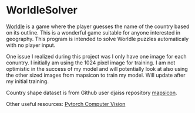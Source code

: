 # WorldleSolver
[Worldle](https://worldle.teuteuf.fr/) is a game where the player guesses the name of the country based on its outline. This is a wonderful game suitable for anyone interested in geography. This program is intended to solve Worldle puzzles automaticaly with no player input. 

One issue I realized during this project was I only have one image for each conuntry. I initially am using the 1024 pixel image for training. I am not optimistic in the success of my model and will potentially look at also using the other sized images from mapsicon to train my model. Will update after my initial training.

Country shape dataset is from Github user djaiss repository [mapsicon](https://github.com/djaiss/mapsicon). 

Other useful resources:
[Pytorch Computer Vision](https://www.learnpytorch.io/03_pytorch_computer_vision/)


